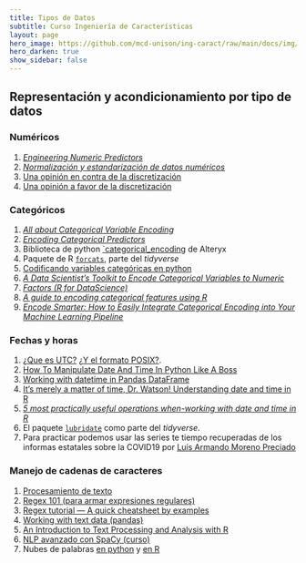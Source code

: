 ```yaml
---
title: Tipos de Datos 
subtitle: Curso Ingeniería de Características
layout: page
hero_image: https://github.com/mcd-unison/ing-caract/raw/main/docs/img/organize-banner.jpg
hero_darken: true
show_sidebar: false
---
```


## Representación y acondicionamiento por tipo de datos

### Numéricos 

1. [*Engineering Numeric Predictors*](http://www.feat.engineering/engineering-numeric-predictors.html)
2. [*Normalización y estandarización de datos numéricos*](https://towardsdatascience.com/clearly-explained-what-why-and-how-of-feature-scaling-normalization-standardization-e9207042d971)
3. [Una opinión en contra de la discretización](https://medium.com/@peterflom/why-binning-continuous-data-is-almost-always-a-mistake-ad0b3a1d141f)
4. [Una opinión a favor de la discretización](https://towardsdatascience.com/sort-and-segment-your-data-into-bins-to-get-sorted-ranges-pandas-cut-and-qcut-7785931bbfde)

### Categóricos

1. [*All about Categorical Variable Encoding*](https://towardsdatascience.com/all-about-categorical-variable-encoding-305f3361fd02)
2. [*Encoding Categorical Predictors*](http://www.feat.engineering/encoding-categorical-predictors.html)
3. Biblioteca de python [`categorical_encoding](https://github.com/alteryx/categorical_encoding) de Alteryx
4. Paquete de R [`forcats`](https://forcats.tidyverse.org), parte del *tidyverse*
5. [Codificando variables categóricas en python](https://www.datacamp.com/community/tutorials/categorical-data)
6. [*A Data Scientist’s Toolkit to Encode Categorical Variables to Numeric*](https://towardsdatascience.com/a-data-scientists-toolkit-to-encode-categorical-variables-to-numeric-d17ad9fae03f)
7. [*Factors (R for DataScience)*](https://r4ds.had.co.nz/factors.html)
8. [*A guide to encoding categorical features using R*](https://www.r-bloggers.com/2020/02/a-guide-to-encoding-categorical-features-using-r/)
9. [*Encode Smarter: How to Easily Integrate Categorical Encoding into Your Machine Learning Pipeline*](https://innovation.alteryx.com/encode-smarter/)

### Fechas y horas

1. [¿Que es UTC?](https://en.wikipedia.org/wiki/Coordinated_Universal_Time) [¿Y el formato POSIX?](https://en.wikipedia.org/wiki/Unix_time).
2. [How To Manipulate Date And Time In Python Like A Boss](https://towardsdatascience.com/how-to-manipulate-date-and-time-in-python-like-a-boss-ddea677c6a4d)
3. [Working with datetime in Pandas DataFrame](https://towardsdatascience.com/working-with-datetime-in-pandas-dataframe-663f7af6c587)
4. [It’s merely a matter of time, Dr. Watson! Understanding date and time in R](https://towardsdatascience.com/its-merely-a-matter-of-time-dr-watson-2fd74a648842)
5. [*5 most practically useful operations when-working with date and time in R*](https://blog.exploratory.io/5-most-practically-useful-operations-when-working-with-date-and-time-in-r-9f9eb8a17465)
6. El paquete [`lubridate`](https://lubridate.tidyverse.org) como parte del *tidyverse*.
7. Para practicar podemos usar las series te tiempo recuperadas de los informas estatales sobre la COVID19 por [Luís Armando Moreno Preciado](http://www.luisarmandomoreno.com)

### Manejo de cadenas de caracteres

1. [Procesamiento de texto](https://github.com/mcd-unison/ing-caract/raw/main/slides/tratamiento_texto.pdf)
2. [Regex 101 (para armar expresiones regulares)](https://regex101.com)
3. [Regex tutorial — A quick cheatsheet by examples](https://medium.com/factory-mind/regex-tutorial-a-simple-cheatsheet-by-examples-649dc1c3f285)
4. [Working with text data (pandas)](https://pandas.pydata.org/pandas-docs/stable/user_guide/text.html)
5. [An Introduction to Text Processing and Analysis with R](https://m-clark.github.io/text-analysis-with-R/)
6. [NLP avanzado con SpaCy (curso)](https://course.spacy.io/en/)
7. Nubes de palabras [en python](https://amueller.github.io/word_cloud/) y [en R](https://cran.r-project.org/web/packages/wordcloud2/)

